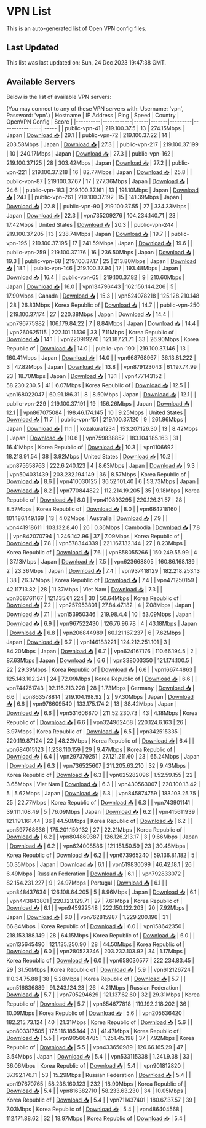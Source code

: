 # VPN List

This is an auto-generated list of Open VPN config files.

## Last Updated

This list was last updated on: Sun, 24 Dec 2023 19:47:38 GMT.

## Available Servers

Below is the list of available VPN servers:

(You may connect to any of these VPN servers with: Username: 'vpn', Password: 'vpn'.)
| Hostname | IP Address | Ping | Speed | Country | OpenVPN Config | Score |
|----------|------------|------|-------|---------|----------------| ----- |
| public-vpn-41 | 219.100.37.5 | 13 | 274.15Mbps | Japan | [Download 📥](./configs/server_0_JP.ovpn) | 29.1 |
| public-vpn-72 | 219.100.37.22 | 14 | 203.58Mbps | Japan | [Download 📥](./configs/server_1_JP.ovpn) | 27.3 |
| public-vpn-217 | 219.100.37.199 | 10 | 240.17Mbps | Japan | [Download 📥](./configs/server_2_JP.ovpn) | 27.3 |
| public-vpn-162 | 219.100.37.125 | 28 | 303.42Mbps | Japan | [Download 📥](./configs/server_3_JP.ovpn) | 27.2 |
| public-vpn-221 | 219.100.37.218 | 16 | 82.77Mbps | Japan | [Download 📥](./configs/server_4_JP.ovpn) | 25.8 |
| public-vpn-87 | 219.100.37.67 | 17 | 277.36Mbps | Japan | [Download 📥](./configs/server_5_JP.ovpn) | 24.6 |
| public-vpn-183 | 219.100.37.161 | 13 | 191.10Mbps | Japan | [Download 📥](./configs/server_6_JP.ovpn) | 24.1 |
| public-vpn-261 | 219.100.37.192 | 15 | 141.39Mbps | Japan | [Download 📥](./configs/server_7_JP.ovpn) | 22.8 |
| public-vpn-90 | 219.100.37.55 | 27 | 334.33Mbps | Japan | [Download 📥](./configs/server_8_JP.ovpn) | 22.3 |
| vpn735209276 | 104.234.140.71 | 23 | 17.42Mbps | United States | [Download 📥](./configs/server_9_US.ovpn) | 20.3 |
| public-vpn-244 | 219.100.37.205 | 13 | 238.74Mbps | Japan | [Download 📥](./configs/server_10_JP.ovpn) | 19.7 |
| public-vpn-195 | 219.100.37.195 | 17 | 241.59Mbps | Japan | [Download 📥](./configs/server_11_JP.ovpn) | 19.6 |
| public-vpn-259 | 219.100.37.176 | 16 | 236.50Mbps | Japan | [Download 📥](./configs/server_12_JP.ovpn) | 19.3 |
| public-vpn-68 | 219.100.37.17 | 25 | 213.80Mbps | Japan | [Download 📥](./configs/server_13_JP.ovpn) | 18.1 |
| public-vpn-146 | 219.100.37.94 | 17 | 193.48Mbps | Japan | [Download 📥](./configs/server_14_JP.ovpn) | 16.4 |
| public-vpn-65 | 219.100.37.82 | 9 | 210.60Mbps | Japan | [Download 📥](./configs/server_15_JP.ovpn) | 16.0 |
| vpn134796443 | 162.156.144.206 | 5 | 17.90Mbps | Canada | [Download 📥](./configs/server_16_CA.ovpn) | 15.3 |
| vpn524078218 | 125.128.210.148 | 28 | 26.83Mbps | Korea Republic of | [Download 📥](./configs/server_17_KR.ovpn) | 14.7 |
| public-vpn-250 | 219.100.37.174 | 27 | 220.38Mbps | Japan | [Download 📥](./configs/server_18_JP.ovpn) | 14.4 |
| vpn796775982 | 106.179.84.22 | 7 | 8.84Mbps | Japan | [Download 📥](./configs/server_19_JP.ovpn) | 14.4 |
| vpn260625115 | 222.101.11.136 | 33 | 7.11Mbps | Korea Republic of | [Download 📥](./configs/server_20_KR.ovpn) | 14.1 |
| vpn220919270 | 121.187.21.71 | 33 | 26.90Mbps | Korea Republic of | [Download 📥](./configs/server_21_KR.ovpn) | 14.0 |
| public-vpn-190 | 219.100.37.146 | 13 | 160.41Mbps | Japan | [Download 📥](./configs/server_22_JP.ovpn) | 14.0 |
| vpn668768967 | 36.13.81.222 | 3 | 47.82Mbps | Japan | [Download 📥](./configs/server_23_JP.ovpn) | 13.8 |
| vpn879123043 | 61.197.74.99 | 23 | 18.70Mbps | Japan | [Download 📥](./configs/server_24_JP.ovpn) | 13.1 |
| vpn477143152 | 58.230.230.5 | 41 | 6.07Mbps | Korea Republic of | [Download 📥](./configs/server_25_KR.ovpn) | 12.5 |
| vpn168022047 | 60.91.186.31 | 8 | 8.50Mbps | Japan | [Download 📥](./configs/server_26_JP.ovpn) | 12.1 |
| public-vpn-229 | 219.100.37.191 | 19 | 156.26Mbps | Japan | [Download 📥](./configs/server_27_JP.ovpn) | 12.1 |
| vpn867075084 | 198.46.174.145 | 10 | 9.25Mbps | United States | [Download 📥](./configs/server_28_US.ovpn) | 11.7 |
| public-vpn-151 | 219.100.37.120 | 9 | 261.96Mbps | Japan | [Download 📥](./configs/server_29_JP.ovpn) | 11.1 |
| kozakura1234 | 153.207.126.30 | 13 | 8.42Mbps | Japan | [Download 📥](./configs/server_30_JP.ovpn) | 10.6 |
| vpn759838852 | 183.104.185.163 | 31 | 16.41Mbps | Korea Republic of | [Download 📥](./configs/server_31_KR.ovpn) | 10.3 |
| vpn1106692 | 18.218.91.54 | 38 | 3.92Mbps | United States | [Download 📥](./configs/server_32_US.ovpn) | 10.2 |
| vpn875658763 | 222.6.240.123 | 4 | 8.63Mbps | Japan | [Download 📥](./configs/server_33_JP.ovpn) | 9.3 |
| vpn504031439 | 203.232.194.149 | 36 | 8.57Mbps | Korea Republic of | [Download 📥](./configs/server_34_KR.ovpn) | 8.6 |
| vpn410030125 | 36.52.101.40 | 6 | 53.73Mbps | Japan | [Download 📥](./configs/server_35_JP.ovpn) | 8.2 |
| vpn770844822 | 112.214.19.205 | 35 | 9.18Mbps | Korea Republic of | [Download 📥](./configs/server_36_KR.ovpn) | 8.0 |
| vpn410893295 | 220.126.31.57 | 28 | 8.57Mbps | Korea Republic of | [Download 📥](./configs/server_37_KR.ovpn) | 8.0 |
| vpn664218160 | 101.186.149.169 | 13 | 4.02Mbps | Australia | [Download 📥](./configs/server_38_AU.ovpn) | 7.9 |
| vpn441918611 | 103.132.8.40 | 26 | 0.36Mbps | Cambodia | [Download 📥](./configs/server_39_KH.ovpn) | 7.8 |
| vpn842070794 | 1.246.142.96 | 37 | 7.09Mbps | Korea Republic of | [Download 📥](./configs/server_40_KR.ovpn) | 7.8 |
| vpn578344339 | 221.167.132.144 | 27 | 8.23Mbps | Korea Republic of | [Download 📥](./configs/server_41_KR.ovpn) | 7.6 |
| vpn858055266 | 150.249.55.99 | 4 | 37.13Mbps | Japan | [Download 📥](./configs/server_42_JP.ovpn) | 7.5 |
| vpn623668805 | 160.86.168.139 | 2 | 23.36Mbps | Japan | [Download 📥](./configs/server_43_JP.ovpn) | 7.4 |
| vpn937418129 | 182.218.253.13 | 38 | 26.37Mbps | Korea Republic of | [Download 📥](./configs/server_44_KR.ovpn) | 7.4 |
| vpn471250159 | 42.117.13.82 | 28 | 11.37Mbps | Viet Nam | [Download 📥](./configs/server_45_VN.ovpn) | 7.3 |
| vpn368761167 | 121.135.61.224 | 30 | 50.64Mbps | Korea Republic of | [Download 📥](./configs/server_46_KR.ovpn) | 7.2 |
| vpn257953801 | 27.84.47.182 | 4 | 7.08Mbps | Japan | [Download 📥](./configs/server_47_JP.ovpn) | 7.1 |
| vpn153950346 | 219.98.4.4 | 10 | 53.09Mbps | Japan | [Download 📥](./configs/server_48_JP.ovpn) | 6.9 |
| vpn967522430 | 126.76.96.78 | 4 | 43.18Mbps | Japan | [Download 📥](./configs/server_49_JP.ovpn) | 6.8 |
| vpn206844989 | 60.121.167.237 | 6 | 7.62Mbps | Japan | [Download 📥](./configs/server_50_JP.ovpn) | 6.7 |
| vpn146183221 | 124.212.251.101 | 3 | 84.20Mbps | Japan | [Download 📥](./configs/server_51_JP.ovpn) | 6.7 |
| vpn624167176 | 110.66.194.5 | 2 | 87.63Mbps | Japan | [Download 📥](./configs/server_52_JP.ovpn) | 6.6 |
| vpn338003350 | 121.174.100.5 | 22 | 29.39Mbps | Korea Republic of | [Download 📥](./configs/server_53_KR.ovpn) | 6.6 |
| vpn166744863 | 125.143.102.241 | 24 | 72.09Mbps | Korea Republic of | [Download 📥](./configs/server_54_KR.ovpn) | 6.6 |
| vpn744751743 | 92.116.213.228 | 28 | 1.73Mbps | Germany | [Download 📥](./configs/server_55_DE.ovpn) | 6.6 |
| vpn863578814 | 219.104.198.92 | 2 | 97.30Mbps | Japan | [Download 📥](./configs/server_56_JP.ovpn) | 6.6 |
| vpn976609540 | 133.175.174.2 | 13 | 38.42Mbps | Japan | [Download 📥](./configs/server_57_JP.ovpn) | 6.6 |
| vpn531606870 | 211.52.230.73 | 43 | 4.18Mbps | Korea Republic of | [Download 📥](./configs/server_58_KR.ovpn) | 6.6 |
| vpn324962468 | 220.124.6.163 | 26 | 3.97Mbps | Korea Republic of | [Download 📥](./configs/server_59_KR.ovpn) | 6.5 |
| vpn342515335 | 220.119.87.124 | 22 | 48.22Mbps | Korea Republic of | [Download 📥](./configs/server_60_KR.ovpn) | 6.4 |
| vpn684015123 | 1.238.110.159 | 29 | 9.47Mbps | Korea Republic of | [Download 📥](./configs/server_61_KR.ovpn) | 6.4 |
| vpn297379251 | 27.121.211.60 | 23 | 65.24Mbps | Japan | [Download 📥](./configs/server_62_JP.ovpn) | 6.3 |
| vpn736525607 | 211.205.63.210 | 32 | 9.43Mbps | Korea Republic of | [Download 📥](./configs/server_63_KR.ovpn) | 6.3 |
| vpn625282096 | 1.52.59.155 | 22 | 3.65Mbps | Viet Nam | [Download 📥](./configs/server_64_VN.ovpn) | 6.3 |
| vpn430563007 | 220.100.13.42 | 5 | 5.62Mbps | Japan | [Download 📥](./configs/server_65_JP.ovpn) | 6.3 |
| vpn845874759 | 183.103.25.75 | 25 | 22.77Mbps | Korea Republic of | [Download 📥](./configs/server_66_KR.ovpn) | 6.3 |
| vpn743901141 | 39.111.108.49 | 5 | 76.09Mbps | Japan | [Download 📥](./configs/server_67_JP.ovpn) | 6.2 |
| vpn415611939 | 121.191.161.44 | 36 | 44.50Mbps | Korea Republic of | [Download 📥](./configs/server_68_KR.ovpn) | 6.2 |
| vpn597768636 | 175.201.150.132 | 27 | 22.21Mbps | Korea Republic of | [Download 📥](./configs/server_69_KR.ovpn) | 6.2 |
| vpn804869387 | 126.126.213.17 | 3 | 9.66Mbps | Japan | [Download 📥](./configs/server_70_JP.ovpn) | 6.2 |
| vpn624008586 | 121.151.50.59 | 23 | 30.48Mbps | Korea Republic of | [Download 📥](./configs/server_71_KR.ovpn) | 6.2 |
| vpn673965240 | 59.136.81.182 | 5 | 50.35Mbps | Japan | [Download 📥](./configs/server_72_JP.ovpn) | 6.1 |
| vpn519830099 | 46.42.18.1 | 26 | 6.49Mbps | Russian Federation | [Download 📥](./configs/server_73_RU.ovpn) | 6.1 |
| vpn792833072 | 82.154.231.227 | 9 | 24.97Mbps | Portugal | [Download 📥](./configs/server_74_PT.ovpn) | 6.1 |
| vpn848437634 | 126.108.64.205 | 5 | 8.96Mbps | Japan | [Download 📥](./configs/server_75_JP.ovpn) | 6.1 |
| vpn443843801 | 220.123.129.71 | 27 | 7.61Mbps | Korea Republic of | [Download 📥](./configs/server_76_KR.ovpn) | 6.1 |
| vpn945922548 | 222.150.122.203 | 20 | 7.92Mbps | Japan | [Download 📥](./configs/server_77_JP.ovpn) | 6.0 |
| vpn762815987 | 1.229.200.196 | 31 | 66.84Mbps | Korea Republic of | [Download 📥](./configs/server_78_KR.ovpn) | 6.0 |
| vpn158642350 | 218.153.188.149 | 28 | 64.15Mbps | Korea Republic of | [Download 📥](./configs/server_79_KR.ovpn) | 6.0 |
| vpn135645490 | 121.135.250.90 | 28 | 44.50Mbps | Korea Republic of | [Download 📥](./configs/server_80_KR.ovpn) | 6.0 |
| vpn280523246 | 203.232.103.92 | 34 | 1.17Mbps | Korea Republic of | [Download 📥](./configs/server_81_KR.ovpn) | 6.0 |
| vpn658030577 | 222.234.83.45 | 29 | 31.50Mbps | Korea Republic of | [Download 📥](./configs/server_82_KR.ovpn) | 5.9 |
| vpn612126724 | 110.34.75.88 | 38 | 5.28Mbps | Korea Republic of | [Download 📥](./configs/server_83_KR.ovpn) | 5.7 |
| vpn516836889 | 91.243.124.23 | 26 | 4.21Mbps | Russian Federation | [Download 📥](./configs/server_84_RU.ovpn) | 5.7 |
| vpn705294629 | 121.137.62.60 | 32 | 29.31Mbps | Korea Republic of | [Download 📥](./configs/server_85_KR.ovpn) | 5.7 |
| vpn654677818 | 119.192.218.202 | 36 | 10.09Mbps | Korea Republic of | [Download 📥](./configs/server_86_KR.ovpn) | 5.6 |
| vpn205636420 | 182.215.73.124 | 40 | 21.31Mbps | Korea Republic of | [Download 📥](./configs/server_87_KR.ovpn) | 5.6 |
| vpn803317505 | 175.116.185.144 | 31 | 41.47Mbps | Korea Republic of | [Download 📥](./configs/server_88_KR.ovpn) | 5.5 |
| vpn905664785 | 1.251.45.198 | 37 | 7.92Mbps | Korea Republic of | [Download 📥](./configs/server_89_KR.ovpn) | 5.5 |
| vpn433650989 | 126.66.165.29 | 47 | 3.54Mbps | Japan | [Download 📥](./configs/server_90_JP.ovpn) | 5.4 |
| vpn533115338 | 1.241.9.38 | 33 | 36.06Mbps | Korea Republic of | [Download 📥](./configs/server_91_KR.ovpn) | 5.4 |
| vpn901812820 | 37.192.176.11 | 53 | 15.29Mbps | Russian Federation | [Download 📥](./configs/server_92_RU.ovpn) | 5.4 |
| vpn197670765 | 58.238.160.123 | 232 | 18.90Mbps | Korea Republic of | [Download 📥](./configs/server_93_KR.ovpn) | 5.4 |
| vpn816382710 | 58.233.63.230 | 34 | 10.05Mbps | Korea Republic of | [Download 📥](./configs/server_94_KR.ovpn) | 5.4 |
| vpn711437401 | 180.67.37.57 | 39 | 7.03Mbps | Korea Republic of | [Download 📥](./configs/server_95_KR.ovpn) | 5.4 |
| vpn486404568 | 112.171.88.62 | 32 | 18.97Mbps | Korea Republic of | [Download 📥](./configs/server_96_KR.ovpn) | 5.4 |
